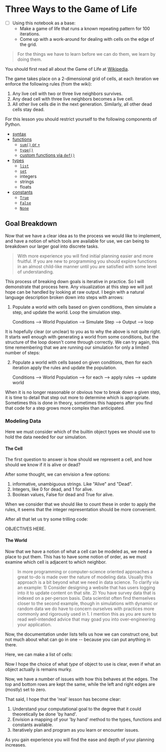 # Three Ways to the Game of Life

+ [ ] Using this notebook as a base:
    + Make a game of life that runs a known repeating pattern for 100 
      iterations. 
    + Come up with a work-around for dealing with cells on 
      the edge of the grid.

> For the things we have to learn before we can do them, we learn by doing them.


You should first read all about the Game of Life at 
[Wikipedia](https://en.wikipedia.org/wiki/Conway%27s_Game_of_Life).

The game takes place on a 2-dimensional grid of cells, at each iteration
we enforce the following rules (from the wiki):

1. Any live cell with two or three live neighbors survives.
1. Any dead cell with three live neighbors becomes a live cell.
1. All other live cells die in the next generation. Similarly, all other 
   dead cells stay dead.

For this lesson you should restrict yourself to the following components
of Python.

+ [syntax]()
+ [functions](https://docs.python.org/3/library/functions.html#built-in-funcs)
    + [`sum()` or `+`]()
    + [`type()`]()
    + [custom functions via `def()`]()
+ [types](https://docs.python.org/3/library/stdtypes.html)
    + [`list`]()
    + [`set`]()
    + integers
    + strings
    + floats
+ [constants](https://docs.python.org/3/library/constants.html#built-in-consts)
    + [`True`]()
    + [`False`]()
    + [`None`]()

## Goal Breakdown

Now that we have a clear idea as to the process we would like to implement, and
have a notion of which tools are available for use, we can being to breakdown
our larger goal into discrete tasks.

> With more experience you will find initial planning easier and more fruitful. 
If you are new to programming you should explore functions in an almost 
child-like manner until you are satisfied with some level of understanding.


This process of breaking down goals is iterative in practice. So I will
demonstrate that process here. Any visualization at this step we will 
just hope can be handled by looking at raw output. I begin with a natural
language description broken down into steps with arrows:

1. Populate a world with cells based on given conditions, then simulate a step,
    and update the world. Loop the simulation step.

    Conditions --> World Population --> Simulate Step --> Output --> loop

It is hopefully clear (or unclear) to you as to why the above is not quite
right. It starts well enough with generating a world from some conditions,
but the structure of the loop doesn't come through correctly. We can try
again, this time remembering that we are running our simulation for only a
limited number of steps:

2. Populate a world with cells based on given conditions, then for each
    iteration apply the rules and update the population.

    Conditions --> World Population --> for each --> apply rules --> update world
    
When it is no longer reasonable or obvious how to break down a given step,
it is time to detail that step out more to determine which is appropriate.
Sometimes this is done in theory, sometimes this happens after you find
that code for a step grows more complex than anticipated.

### Modeling Data

Here we must consider which of the builtin object types we should use to
hold the data needed for our simulation.

#### The Cell

The first question to answer is how should we represent a cell, and how
should we know if it is alive or dead?

After some thought, we can envision a few options:

1. informative, unambiguous strings. Like "Alive" and "Dead".
2. Integers, like 0 for dead, and 1 for alive.
3. Boolean values, False for dead and True for alive.

When we consider that we should like to count these in order to apply
the rules, it seems that the integer representation should be more
convenient.

After all that let us try some trilling code:

OBJECTIVES HERE.

#### The World

Now that we have a notion of what a cell can be modeled as, we need
a place to put them. This has to have some notion of order, as we
must examine which cell is adjacent to which neighbor.

>In more programming or computer-science oriented approaches a great to-do
is made over the nature of modeling data. Usually this approach is a bit
beyond what we need in data science. To clarify via an example: 1) Consider
designing a website that has users logging into it to update content on
that site. 2) You have survey data that is indexed on a per-person basis.
Data scientist often find themselves closer to the second example, though
in simulations with dynamic or random data we do have to concern ourselves
with practices more commonly and rigorously used in 1. I mention this as
you are sure to read well-intended advice that may goad you into
over-engineering your application.

Now, the documentation under lists tells us how we can construct one, but
not much about what can go in one -- because you can put anything in there.

Here, we can make a list of cells:

Now I hope the choice of what *type* of object to use is clear, even if what an
object actually is remains murky.


Now, we have a number of issues with how this behaves at the edges.
The top and bottom rows are kept the same, while the left and right
edges are (mostly) set to zero.

That said, I hope that the 'real' lesson has become clear:

1. Understand your computational goal to the degree that it could
    theoretically be done 'by hand'.
2. Envision a mapping of your 'by hand' method to the types,
    functions and constants available.
3. Iteratively plan and program as you learn or encounter issues.

As you gain experience you will find the ease and depth of your
planning increases.